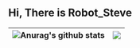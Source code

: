 ## Hi, There is Robot_Steve

| <img align="center" src="https://github-readme-stats.vercel.app/api?username=RobotSteveHa&show_icons=true&include_all_commits=true&theme=buefy&hide_border=true" alt="Anurag's github stats" /> | <img align="center" src="https://github-readme-stats.vercel.app/api/top-langs/?username=RobotSteveHa&layout=compact&theme=buefy&hide_border=true" /> |
| ------------- | ------------- |
